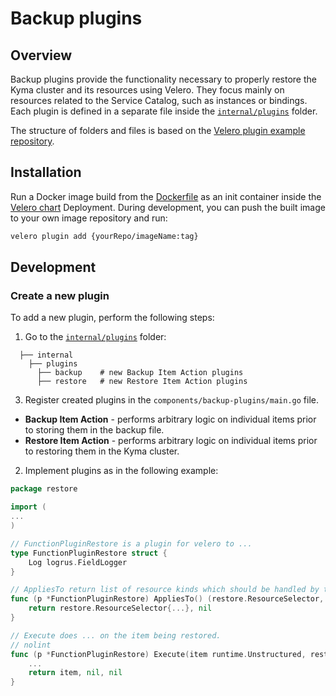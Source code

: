 # Backup plugins

## Overview

Backup plugins provide the functionality necessary to properly restore the Kyma cluster and its resources using Velero. They focus mainly on resources related to the Service Catalog, such as instances or bindings. Each plugin is defined in a separate file inside the [`internal/plugins`](internal/plugins) folder. 

The structure of folders and files is based on the [Velero plugin example repository](https://github.com/heptio/velero-plugin-example).

## Installation

Run a Docker image build from the [Dockerfile](Dockerfile) as an init container inside the [Velero chart](../../resources/velero) Deployment. 
During development, you can push the built image to your own image repository and run:

```bash
velero plugin add {yourRepo/imageName:tag}
```
## Development
### Create a new plugin

To add a new plugin, perform the following steps:
1. Go to the [`internal/plugins`](internal/plugins) folder: 

```             
  ├── internal                                                                  
    ├── plugins
      ├── backup    # new Backup Item Action plugins 
      ├── restore   # new Restore Item Action plugins 
  ```

3. Register created plugins in the `components/backup-plugins/main.go` file.
- **Backup Item Action** - performs arbitrary logic on individual items prior to storing them in the backup file.
- **Restore Item Action** - performs arbitrary logic on individual items prior to restoring them in the Kyma cluster.
2. Implement plugins as in the following example:

```go
package restore

import (
...
)

// FunctionPluginRestore is a plugin for velero to ...
type FunctionPluginRestore struct {
	Log logrus.FieldLogger
}

// AppliesTo return list of resource kinds which should be handled by this plugin
func (p *FunctionPluginRestore) AppliesTo() (restore.ResourceSelector, error) {
	return restore.ResourceSelector{...}, nil
}

// Execute does ... on the item being restored.
// nolint
func (p *FunctionPluginRestore) Execute(item runtime.Unstructured, restore *v1.Restore) (runtime.Unstructured, error, error) {
    ...
	return item, nil, nil
}

```
